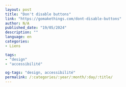 ```yaml
---
layout: post
title: "Don't disable buttons"
link: "https://gomakethings.com/dont-disable-buttons"
author: N/A
published_date: "19/05/2024"
description: ""
language: en
categories:
- Liens

tags:
- "design"
- "accessibilité"

og-tags: "design, accessibilité"
permalink: /:categories/:year/:month/:day/:title/
---
```

